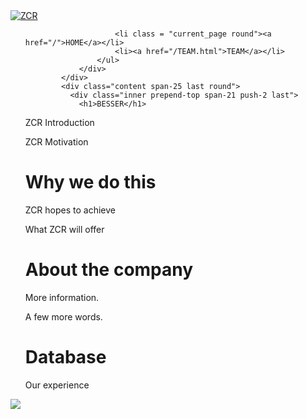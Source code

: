<html>
    <head>
        <title>ZCR - HOME</title>
        <link type="text/css" rel="stylesheet" href="/pagescheme/screen.css">
        <!--[if lt IE 8]><link type="text/css" rel="stylesheet" href="/css/pagescheme/ie.css" media="screen, projection"><![endif]-->
        <link type="text/css" rel="stylesheet" href="/custom.css">
    </head>
    <body>
        <div class="container">
            <div class="navbar prepend-top span-25 append-bottom last">
                <div class="span-10">
                    <a href="/">
                        <img src="Zublin/logos/ZCR_mit_Weissraum_200mm_breit_RGB_r12_370px.jpg" title="ZCR" id="nav_logo"/>
                    </a>
                </div>
                <div class="right">
                    <ul id="nav_buttons" class="round">
                        
                        
                            
                          
                        <li class = "current_page round"><a href="/">HOME</a></li>
                        <li><a href="/TEAM.html">TEAM</a></li>
                    </ul>
                </div>
            </div>
            <div class="content span-25 last round">
              <div class="inner prepend-top span-21 push-2 last">
                <h1>BESSER</h1>
<p>
ZCR Introduction
</p>
<p>
ZCR Motivation
</p>
<h1>Why we do this</h1>
<p>
ZCR hopes to achieve
</p>
<p>
What ZCR will offer
</p>
<h1>About the company</h1>
<p>More information.</p>
<p>A few more words.</p>
<h1>Database</h1>
<p>
Our experience
</p>
              </div>
            </div>
            <img class="" id="shadow-bottom" src="/img/shadowbottom.png" />
        </div>
    </body>
</html>
